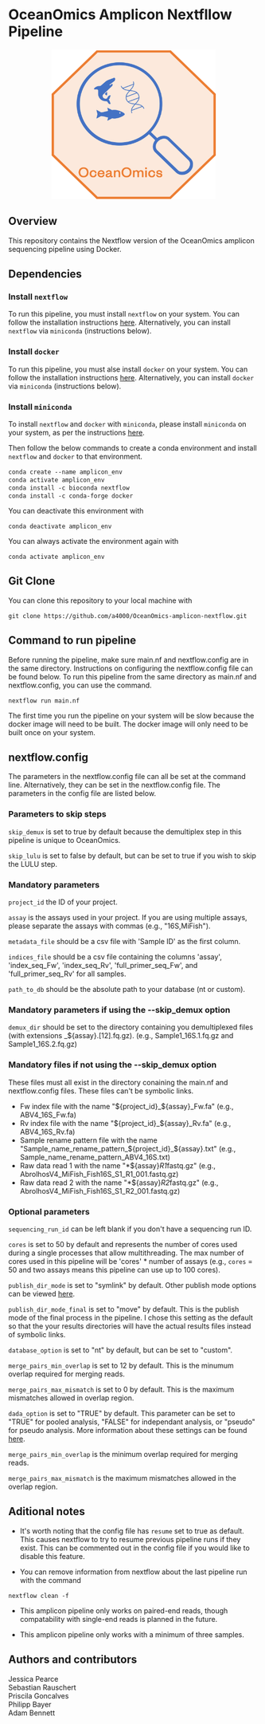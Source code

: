 # OceanOmics Amplicon Nextfllow Pipeline


<p align="center">
  <img width="330" height="300" src="img/OceanOmics.png">
</p>


## Overview
This repository contains the Nextflow version of the OceanOmics amplicon sequencing pipeline using Docker. 


## Dependencies

### Install `nextflow`

To run this pipeline, you must install `nextflow` on your system. You can follow the installation instructions [here](https://www.nextflow.io/docs/latest/getstarted.html#installation). Alternatively, you can install `nextflow` via `miniconda` (instructions below).


### Install `docker`

To run this pipeline, you must alse install `docker` on your system. You can follow the installation instructions [here](https://docs.docker.com/engine/install/). Alternatively, you can install `docker` via `miniconda` (instructions below). 


### Install `miniconda`

To install `nextflow` and `docker` with `miniconda`, please install `miniconda` on your system, as per the instructions [here](https://conda.io/projects/conda/en/latest/user-guide/install/linux.html). 

Then follow the below commands to create a conda environment and install `nextflow` and `docker` to that environment.
```
conda create --name amplicon_env
conda activate amplicon_env
conda install -c bioconda nextflow
conda install -c conda-forge docker
```

You can deactivate this environment with
```
conda deactivate amplicon_env
```

You can always activate the environment again with 
```
conda activate amplicon_env
```


## Git Clone

You can clone this repository to your local machine with
```
git clone https://github.com/a4000/OceanOmics-amplicon-nextflow.git
```

## Command to run pipeline

Before running the pipeline, make sure main.nf and nextflow.config are in the same directory.
Instructions on configuring the nextflow.config file can be found below.
To run this pipeline from the same directory as main.nf and nextflow.config, you can use the command.
```
nextflow run main.nf
```

The first time you run the pipeline on your system will be slow because the docker image will need to be built.
The docker image will only need to be built once on your system.


## nextflow.config

The parameters in the nextflow.config file can all be set at the command line. 
Alternatively, they can be set in the nextflow.config file.
The parameters in the config file are listed below.


### Parameters to skip steps

`skip_demux` is set to true by default because the demultiplex step in this pipeline is unique to OceanOmics.

`skip_lulu` is set to false by default, but can be set to true if you wish to skip the LULU step.


### Mandatory parameters

`project_id` the ID of your project.

`assay` is the assays used in your project. 
If you are using multiple assays, please separate the assays with commas (e.g., "16S,MiFish").

`metadata_file` should be a csv file with 'Sample ID' as the first column.

`indices_file` should be a csv file containing the columns 'assay', 'index_seq_Fw', 'index_seq_Rv', 'full_primer_seq_Fw', and 'full_primer_seq_Rv' for all samples.

`path_to_db` should be the absolute path to your database (nt or custom).


### Mandatory parameters if using the --skip_demux option

`demux_dir` should be set to the directory containing you demultiplexed files (with extensions  _${assay}.[12].fq.gz).
(e.g., Sample1_16S.1.fq.gz and Sample1_16S.2.fq.gz)


### Mandatory files if not using the --skip_demux option

These files must all exist in the directory conaining the main.nf and nextflow.config files.
These files can't be symbolic links.

- Fw index file with the name "${project_id}_${assay}_Fw.fa" (e.g., ABV4_16S_Fw.fa)
- Rv index file with the name "${project_id}_${assay}_Rv.fa" (e.g., ABV4_16S_Rv.fa)
- Sample rename pattern file with the name "Sample_name_rename_pattern_${project_id}_${assay}.txt" (e.g., Sample_name_rename_pattern_ABV4_16S.txt)
- Raw data read 1 with the name "*${assay}*R1*fastq.gz" (e.g., AbrolhosV4_MiFish_Fish16S_S1_R1_001.fastq.gz)
- Raw data read 2 with the name "*${assay}*R2*fastq.gz" (e.g., AbrolhosV4_MiFish_Fish16S_S1_R2_001.fastq.gz)


### Optional parameters

`sequencing_run_id` can be left blank if you don't have a sequencing run ID.

`cores` is set to 50 by default and represents the number of cores used during a single processes that allow multithreading.
The max number of cores used in this pipeline will be 'cores' * number of assays 
(e.g., `cores` = 50 and two assays means this pipeline can use up to 100 cores).

`publish_dir_mode` is set to "symlink" by default.
Other publish mode options can be viewed [here](https://www.nextflow.io/docs/latest/process.html#publishdir).

`publish_dir_mode_final` is set to "move" by default. This is the publish mode of the final process in the pipeline.
I chose this setting as the default so that the your results directories will have the actual results files instead of symbolic links.

`database_option` is set to "nt" by default, but can be set to "custom".

`merge_pairs_min_overlap` is set to 12 by default.
This is the minumum overlap required for merging reads.

`merge_pairs_max_mismatch` is set to 0 by default. 
This is the maximum mismatches allowed in overlap region.

`dada_option` is set to "TRUE" by default.
This parameter can be set to "TRUE" for pooled analysis, "FALSE" for independant analysis, or "pseudo" for pseudo analysis.
More information about these settings can be found [here](https://benjjneb.github.io/dada2/pool.html).

`merge_pairs_min_overlap` is the minimum overlap required for merging reads.

`merge_pairs_max_mismatch` is the maximum mismatches allowed in the overlap region.


## Aditional notes

- It's worth noting that the config file has `resume` set to true as default. This causes nextflow to try to resume previous pipeline runs if they exist. This can be commented out in the config file if you would like to disable this feature.

- You can remove information from nextflow about the last pipeline run with the command
```
nextflow clean -f
```

- This amplicon pipeline only works on paired-end reads, though compatability with single-end reads is planned in the future.

- This amplicon pipeline only works with a minimum of three samples.


## Authors and contributors
Jessica Pearce  
Sebastian Rauschert  
Priscila Goncalves  
Philipp Bayer  
Adam Bennett